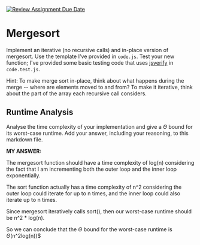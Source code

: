 [![Review Assignment Due Date](https://classroom.github.com/assets/deadline-readme-button-24ddc0f5d75046c5622901739e7c5dd533143b0c8e959d652212380cedb1ea36.svg)](https://classroom.github.com/a/1uurLsu5)
# Mergesort

Implement an iterative (no recursive calls) and in-place version of mergesort.
Use the template I've provided in `code.js`. Test your new function; I've
provided some basic testing code that uses
[jsverify](https://jsverify.github.io/) in `code.test.js`.

Hint: To make merge sort in-place, think about what happens during the merge --
where are elements moved to and from? To make it iterative, think about the
part of the array each recursive call considers.

## Runtime Analysis

Analyse the time complexity of your implementation and give a $\Theta$ bound for
its worst-case runtime. Add your answer, including your reasoning, to this
markdown file.

**MY ANSWER:**

The mergesort function should have a time complexity of log(n) considering the fact that I am incrementing both the outer loop and the inner loop exponentially.

The sort function actually has a time complexity of n^2 considering the outer loop could iterate for up to n times, and the inner loop could also iterate up to n times.

Since mergesort iteratively calls sort(), then our worst-case runtime should be n^2 * log(n).

So we can conclude that the $\Theta$ bound for the worst-case runtime is $\Theta$(n^2log(n))$
